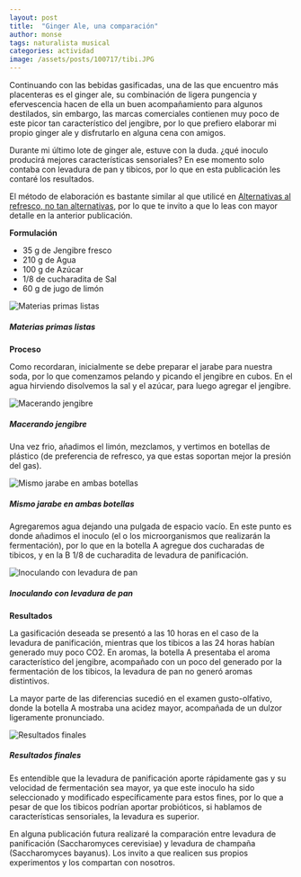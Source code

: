 ```yaml
---
layout: post
title:  "Ginger Ale, una comparación"
author: monse
tags: naturalista musical
categories: actividad
image: /assets/posts/100717/tibi.JPG
---
```

Continuando con las bebidas gasificadas, una de las que encuentro más placenteras es el ginger ale, su combinación de ligera pungencia y efervescencia hacen de ella un buen acompañamiento para algunos destilados, sin embargo, las marcas comerciales contienen muy poco de este picor tan característico del jengibre, por lo que prefiero elaborar mi propio ginger ale y disfrutarlo en alguna cena con amigos.

Durante mi último lote de ginger ale, estuve con la duda. ¿qué inoculo producirá mejores características sensoriales? En ese momento solo contaba con levadura de pan y tibicos, por lo que en esta publicación les contaré los resultados.

El método de elaboración es bastante similar al que utilicé en [Alternativas al refresco, no tan alternativas](https://sciencefornourishment.github.io/alternativas-al-refresco/ "Alternativas al refresco, no tan alternativas"), por lo que te invito a que lo leas con mayor detalle en la anterior publicación. 

**Formulación**

* 35 g de Jengibre fresco
* 210 g de Agua
* 100 g de Azúcar
* 1/8 de cucharadita de Sal
* 60 g de jugo de limón

![Materias primas listas](/assets/posts/100717/tibi.JPG)
##### Materias primas listas

**Proceso**

Como recordaran, inicialmente se debe preparar el jarabe para nuestra soda, por lo que comenzamos pelando y picando el jengibre en cubos. En el agua hirviendo disolvemos la sal y el azúcar, para luego agregar el jengibre. 

![Macerando jengibre](/assets/posts/100717/macera.JPG)
##### Macerando jengibre

Una vez frio, añadimos el limón, mezclamos, y vertimos en botellas de plástico (de preferencia de refresco, ya que estas soportan mejor la presión del gas). 

![Mismo jarabe en ambas botellas](/assets/posts/100717/jarabe.JPG)
##### Mismo jarabe en ambas botellas

Agregaremos agua dejando una pulgada de espacio vacío. En este punto es donde añadimos el inoculo (el o los microorganismos que realizarán la fermentación), por lo que en la botella A agregue dos cucharadas de tibicos, y en la B 1/8 de cucharadita de levadura de panificación.

![Inoculando con levadura de pan](/assets/posts/100717/leva.JPG)
##### Inoculando con levadura de pan

**Resultados**

La gasificación deseada se presentó a las 10 horas en el caso de la levadura de panificación, mientras que los tibicos a las 24 horas habían generado muy poco CO2. En aromas, la botella A presentaba el aroma característico del jengibre, acompañado con un poco del generado por la fermentación de los tibicos, la levadura de pan no generó aromas distintivos.

La mayor parte de las diferencias sucedió en el examen gusto-olfativo, donde la botella A mostraba una acidez mayor, acompañada de un dulzor ligeramente pronunciado. 

![Resultados finales](/assets/posts/100717/botella.JPG)
##### Resultados finales

Es entendible que la levadura de panificación aporte rápidamente gas y su velocidad de fermentación sea mayor, ya que este inoculo ha sido seleccionado y modificado específicamente para estos fines, por lo que a pesar de que los tibicos podrían aportar probióticos, si hablamos de características sensoriales, la levadura es superior.  

En alguna publicación futura realizaré la comparación entre levadura de panificación (Saccharomyces cerevisiae) y levadura de champaña (Saccharomyces bayanus). Los invito a que realicen sus propios experimentos y los compartan con nosotros.
